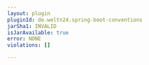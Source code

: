 ```yaml
---
layout: plugin
pluginId: de.weltn24.spring-boot-conventions
jarSha1: INVALID
isJarAvailable: true
error: NONE
violations: []

---
```

